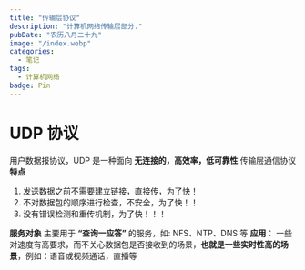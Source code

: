 ```yaml
---
title: "传输层协议"
description: "计算机网络传输层部分."
pubDate: "农历八月二十九"
image: "/index.webp"
categories:
  - 笔记
tags:
  - 计算机网络
badge: Pin
---
```


# UDP 协议
用户数据报协议，UDP 是一种面向 **无连接的，高效率，低可靠性** 传输层通信协议
**特点**
1. 发送数据之前不需要建立链接，直接传，为了快！
2. 不对数据包的顺序进行检查，不安全，为了快！！
3. 没有错误检测和重传机制，为了快！！！  

**服务对象**
主要用于 **“查询一应答”** 的服务，如: NFS、NTP、DNS 等
**应用**：
一些对速度有高要求，而不关心数据包是否接收到的场景，**也就是一些实时性高的场景**，例如：语音或视频通话，直播等
